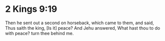 # 2 Kings 9:19

Then he sent out a second on horseback, which came to them, and said, Thus saith the king, [Is it] peace? And Jehu answered, What hast thou to do with peace? turn thee behind me.